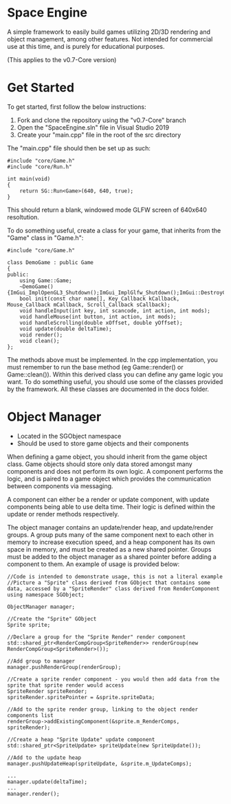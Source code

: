 # Space Engine

A simple framework to easily build games utilizing 2D/3D rendering and object management, among other features.
Not intended for commercial use at this time, and is purely for educational purposes.

(This applies to the v0.7-Core version)

# Get Started

To get started, first follow the below instructions:

1. Fork and clone the repository using the "v0.7-Core" branch
2. Open the "SpaceEngine.sln" file in Visual Studio 2019
3. Create your "main.cpp" file in the root of the src directory

The "main.cpp" file should then be set up as such:

```
#include "core/Game.h"
#include "core/Run.h"

int main(void)
{   
	return SG::Run<Game>(640, 640, true);
}
```

This should return a blank, windowed mode GLFW screen of 640x640 resoltution.

To do something useful, create a class for your game, that inherits from the "Game" class in "Game.h":

```
#include "core/Game.h"

class DemoGame : public Game
{
public:
	using Game::Game;
	~DemoGame() {ImGui_ImplOpenGL3_Shutdown();ImGui_ImplGlfw_Shutdown();ImGui::DestroyContext();}
	bool init(const char name[], Key_Callback kCallback, Mouse_Callback mCallback, Scroll_Callback sCallback);
	void handleInput(int key, int scancode, int action, int mods);
	void handleMouse(int button, int action, int mods);
	void handleScrolling(double xOffset, double yOffset);
	void update(double deltaTime);
	void render();
	void clean();
};
```

The methods above must be implemented. In the cpp implementation, you must remember to run the base method (eg Game::render() or Game::clean()).
Within this derived class you can define any game logic you want. To do something useful, you should use some of the classes provided by the framework. All these classes are documented in the docs folder.

# Object Manager

- Located in the SGObject namespace
- Should be used to store game objects and their components

When defining a game object, you should inherit from the game object class. Game objects should store only data stored amongst many components and does not perform its own logic. A component performs the logic, and is paired to a game object which provides the communication between components via messaging. 

A component can either be a render or update component, with update components being able to use delta time. Their logic is defined within the update or render methods respectively.

The object manager contains an update/render heap, and update/render groups. A group puts many of the same component next to each other in memory to increase execution speed, and a heap component has its own space in memory, and must be created as a new shared pointer. Groups must be added to the object manager as a shared pointer before adding a component to them. An example of usage is provided below:

```
//Code is intended to demonstrate usage, this is not a literal example
//Picture a "Sprite" class derived from GObject that contains some data, accessed by a "SpriteRender" class derived from RenderComponent
using namespace SGObject;

ObjectManager manager;

//Create the "Sprite" GObject
Sprite sprite;
	
//Declare a group for the "Sprite Render" render component
std::shared_ptr<RenderCompGroup<SpriteRender>> renderGroup(new RenderCompGroup<SpriteRender>());

//Add group to manager
manager.pushRenderGroup(renderGroup);

//Create a sprite render component - you would then add data from the sprite that sprite render would access
SpriteRender spriteRender;
spriteRender.spritePointer = &sprite.spriteData;

//Add to the sprite render group, linking to the object render components list
renderGroup->addExistingComponent(&sprite.m_RenderComps, spriteRender);

//Create a heap "Sprite Update" update component
std::shared_ptr<SpriteUpdate> spriteUpdate(new SpriteUpdate());

//Add to the update heap
manager.pushUpdateHeap(spriteUpdate, &sprite.m_UpdateComps);

...
manager.update(deltaTime);
...
manager.render();
```


